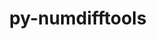 ---
title: "py-numdifftools"
layout: cache
categories: [package, develop-2025-07-13]
meta: {"compilers": ["none"], "num_specs": 1, "num_specs_by_stack": {"hep": 1, "root": 1}, "oss": ["ubuntu22.04"], "platforms": ["linux"], "stacks": ["hep", "root"], "targets": ["x86_64_v3"], "versions": ["0.9.41"]}
spec_details: [{"compiler": "none", "hash": "ewqbwvic3wiuo6rdfnaa3wm6246g2aq5", "os": "ubuntu22.04", "platform": "linux", "size": "-", "stacks": ["hep", "root"], "target": "x86_64_v3", "variants": ["build_system=python_pip"], "versions": ["0.9.41"]}]
---